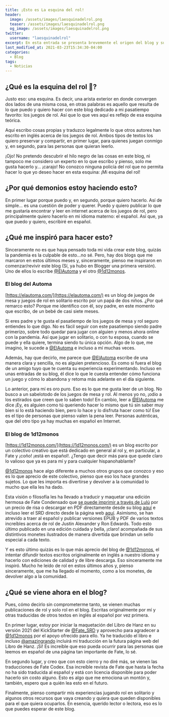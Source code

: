```yaml
---
title: ¡Esto es La esquina del rol!
header:
  image: /assets/images/laesquinadelrol.png
  teaser: /assets/images/laesquinadelrol.png
  og_image: /assets/images/laesquinadelrol.png
twitter:
  username: "laesquinadelrol"
excerpt: En esta entrada se presenta brevemente el origen del blog y sus principales inspiraciones.
last_modified_at: 2021-03-23T15:34:30-04:00
categories:
  - Blog
tags:
  - Noticias
---
```


## ¿Qué es la esquina del rol 🎲?
Justo eso: una esquina. Es decir, una arista exterior en donde convergen dos lados de una misma cosa, en otras palabras es aquello que resulta de lo que puedo y quiero hacer con este blog dedicado a mi pasatiempo favorito: los juegos de rol. Así que lo que ves aquí es reflejo de esa esquina teórica.

Aquí escribo cosas propias y traduzco legalmente lo que otros autores han escrito en inglés acerca de los juegos de rol. Ambos tipos de textos los quiero preservar y compartir, en primer lugar, para quienes juegan conmigo y, en segundo, para las personas que quieran leerlo.

¡Ojo! No pretendo descubrir el hilo negro de las cosas en este blog, ni tampoco me considero un experto en lo que escribo y pienso, solo me gusta hacerlo y... ¡carajo! No conozco ninguna policía del rol que no permita hacer lo que yo deseo hacer en esta esquina: ¡Mi esquina del rol!

## ¿Por qué demonios estoy haciendo esto?
En primer lugar porque puedo y, en segundo, porque quiero hacerlo. Así de simple... es una cuestión de poder y querer. Puedo y quiero publicar lo que me gustaría encontrar y leer en internet acerca de los juegos de rol, pero principalmente quiero hacerlo en mi idioma materno: el español. Así que, ya que puedo y quiero, escribiré en español.

## ¿Qué me inspiró para hacer esto?
Sinceramente no es que haya pensado toda mi vida crear este blog, quizás la pandemia es la culpable de esto...no sé. Pero, hay dos blogs que me marcaron en estos últimos meses y, sinceramente, pienso me inspiraron en comenzar/revivir este blog (Sí, ya hubo en Blogger una primera versión). Uno de ellos lo escribe [@ElAutoma](http://twitter.com/ElAutoma) y el otro [@1d12monos](http://twitter.com/1d12monos).

### El blog del Automa
[https://elautoma.com/](https://elautoma.com/) es un blog de juegos de mesa y juegos de rol en solitario escrito por un papá de dos niños. ¿Por qué remarco esto? Porque me identifico con él, soy padre, en este momento que escribo, de un bebé de casi siete meses.

Si eres padre y te gusta el pasatiempo de los juegos de mesa y rol seguro entiendes lo que digo. No es fácil seguir con este pasatiempo siendo padre primerizo, sobre todo quedar para jugar con alguien y menos ahora online con la pandemia. Así que jugar en solitario, o con tu esposa, cuando se puede y ella quiere, termina siendo tu única opción. Algo de lo que, me imagino, le sucede a [@ElAutoma](http://twitter.com/ElAutoma) e incluso a mí muchas veces.

Además, hay que decirlo, me parece que [@ElAutoma](http://twitter.com/ElAutoma) escribe de una manera clara y sencilla, no es alguien pretencioso. Es como si fuera el blog de un amigo tuyo que te cuenta su experiencia experimentando. Incluso en unas entradas de su blog, él dice lo que le cuesta entender cómo funciona un juego y cómo lo abandona y retoma más adelante en el día siguiente.

Lo anterior, para mí es oro puro. Eso es lo que me gusta leer de un blog. No busco a un sabelotodo de los juegos de mesa y rol. Al menos yo no, ¡odio a los estirados que creen que lo saben todo! En cambio, leer a [@ElAutoma](http://twitter.com/ElAutoma) me dice ¡Ey, es alguien como tú queriendo hacer lo mismo que tú sin saber muy bien si lo está haciendo bien, pero lo hace y lo disfruta hacer como tú! Ese es el tipo de personas que pienso valen la pena leer. Personas auténticas, que del otro tipo ya hay muchas en español en Internet.

### El blog de 1d12monos
[https://1d12monos.com/](https://1d12monos.com/) es un blog escrito por un colectivo creativo que está dedicado en general al rol y, en particular, a Fate y ¡coño! ¡está en español!. ¿Tengo que decir más para que quede claro lo valioso que ya es para mí y para cualquier hispanohablante?

[@1d12monos](http://twitter.com/1d12monos) hace algo diferente a muchos otros grupos que conozco y eso es lo que aprecio de este colectivo, pienso que eso los hace grandes sujetos. Lo que les importa es divertirse y devolver a la comunidad lo mucho que ella les ha dado.

Esta visión o filosofía les ha llevado a traducir y maquetar una edición hermosa de Fate Condensado que [se puede imprimir a través de Lulú](https://www.lulu.com/en/en/shop/fred-hicks-and-lara-turner-and-pk-sullivan-and-miguel-a-gonz%C3%A1lez/fate-condensado/paperback/product-g4q84m.html?page=1&amp;pageSize=4) por un precio de risa o descargar en PDF directamente desde su blog [aquí](https://1d12monos.com/download/descargar-fate-condensado-pdf/) e incluso leer el SRD directo desde la página web [aquí](https://fate.1d12monos.com/). Asimismo, se han atrevido a traer al español y publicar versiones EPUB y PDF de varios textos increíbles acerca de rol de Justin Alexander y Ron Edwards. Todo esto último publicado en una edición cuidada y bella, ¡claro! acompañada de sus distintivos monetes ilustrados de manera divertida que brindan un sello especial a cada texto.

Y es esto último quizás es lo que más aprecio del blog de [@1d12monos](http://twitter.com/1d12monos), el intentar difundir textos escritos originalmente en inglés a nuestro idioma y hacerlo con ediciones de calidad y de libre descarga.  Eso sinceramente me inspiró. Mucho he leído de rol en estos últimos años y, pienso sinceramente, que me ha llegado el momento, como a los monetes, de devolver algo a la comunidad.

## ¿Qué se viene ahora en el blog?
Pues, cómo decirlo sin comprometerme tanto, se vienen muchas publicaciones de rol y solo rol en el blog. Escritas originalmente por mí y otras traducidas de otros textos en inglés al español por vez primera.

En primer lugar, estoy por iniciar la maquetación del Libro de Hanz en su versión 2021 del KickStarter de [@Fate_SRD](https://twitter.com/Fate_SRD) y aprovecho para agradecer a [@1d12monos](http://twitter.com/1d12monos) por el apoyo ofrecido para ello. Ya he traducido el libro e incluso [@amazingrando](https://twitter.com/amazingrando) incluirá mi traducción en la futura página web del Libro de Hanz. ¡Sí! Es increíble que eso pueda ocurrir para las personas que leemos en español de una página tan importante de Fate, lo sé.

En segundo lugar, y creo que con esto cierro y no diré más, se vienen las traducciones de Fate Codex. Esa increíble revista de Fate que hasta la fecha no ha sido traducida al español y está con licencia disponible para poder hacerlo sin costo alguno. Esto es algo que me emociona un montón y, también, espero que a quién lea esto en el futuro.

Finalmente, pienso compartir mis experiencias jugando rol en solitario y algunos otros recursos que vaya creando y quiera que queden disponibles para el que quiera ocuparlos. En esencia, querido lector o lectora, eso es lo que puedes esperar de este blog.

<script type='text/javascript' src='https://storage.ko-fi.com/cdn/widget/Widget_2.js'></script><script type='text/javascript'>kofiwidget2.init('Invítame un café', '#29abe0', 'X8X035NUM');kofiwidget2.draw();</script>
